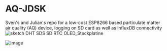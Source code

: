 # AQ-JDSK
Sven's and Julian's repo for a low-cost ESP8266 based particulate matter air quality (AQ) device, logging on SD card as well as influxDB connectivity
![sketch DHT SDS SD RTC OLED_Steckplatine](https://user-images.githubusercontent.com/21959916/119118820-e519d400-ba2a-11eb-8660-f58ca6622c89.png)

![image](https://user-images.githubusercontent.com/21959916/126602786-682c615d-8679-4572-b0be-1959bee963e1.png)
